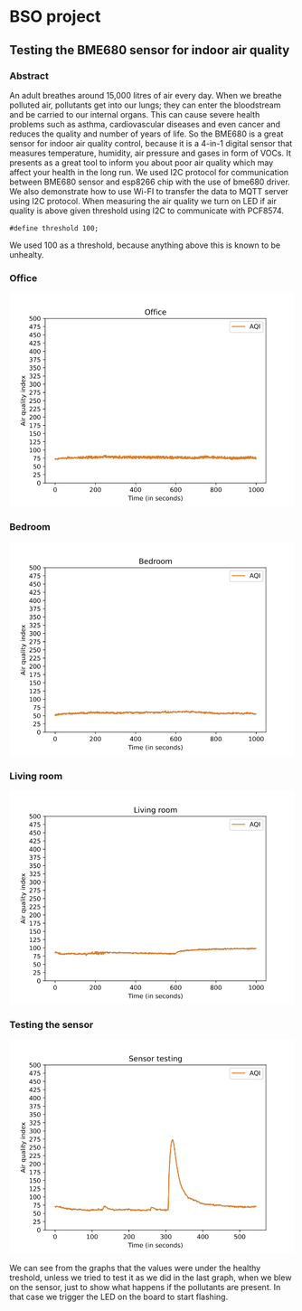 # BSO project

## Testing the BME680 sensor for indoor air quality

### Abstract
An adult breathes around 15,000 litres of air every day. When we breathe polluted air, pollutants get into our lungs; they can enter the bloodstream and be carried to our internal organs. This can cause severe health problems such as asthma, cardiovascular diseases and even cancer and reduces the quality and number of years of life. So the BME680 is a great sensor for indoor air quality control, because it is a 4-in-1 digital sensor that measures temperature, humidity, air pressure and gases in form of VOCs. It presents as a great tool to inform you about poor air quality which may affect your health in the long run. We used I2C protocol for communication between BME680 sensor and esp8266 chip with the use of bme680 driver. We also demonstrate how to use Wi-FI to transfer the data to MQTT server using I2C protocol. When measuring the air quality we turn on LED if air quality is above given threshold using I2C to communicate with PCF8574.

    #define threshold 100;
    
We used 100 as a threshold, because anything above this is known to be unhealty. 

### Office 
![Alt text](./graphs/office_new.png?raw=true)

### Bedroom
![Alt text](./graphs/bedroom_new.png?raw=true)

### Living room
![Alt text](./graphs/living_room.png?raw=true)

### Testing the sensor
![Alt text](./graphs/sensor_test.png?raw=true)


We can see from the graphs that the values were under the healthy treshold, unless we tried to test it as we did in the last graph, when we blew on the sensor, just to show what happens if the pollutants are present. In that case we trigger the LED on the board to start flashing.
